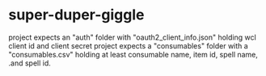 # super-duper-giggle
project expects an "auth" folder with "oauth2_client_info.json" holding wcl client id and client secret
project expects a "consumables" folder with a "consumables.csv" holding at least consumable name, item id, spell name, .and spell id.
